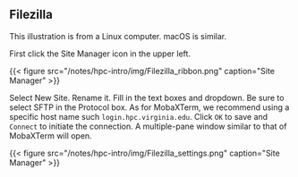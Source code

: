 ## Filezilla

This illustration is from a Linux computer.  macOS is similar.

First click the Site Manager icon in the upper left.

{{< figure src="/notes/hpc-intro/img/Filezilla_ribbon.png" caption="Site Manager" >}}

Select New Site.  Rename it.  Fill in the text boxes and dropdown.  Be sure to select SFTP in the Protocol box.  As for MobaXTerm, we recommend using a specific host name such `login.hpc.virginia.edu`.  Click `OK` to save and `Connect` to initiate the connection.  A multiple-pane window similar to that of MobaXTerm will open.

{{< figure src="/notes/hpc-intro/img/Filezilla_settings.png" caption="Site Manager" >}}
